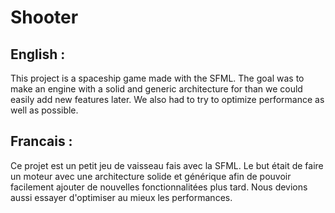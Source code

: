 # Shooter

## English :
This project is a spaceship game made with the SFML.
The goal was to make an engine with a solid and generic architecture for than we could easily add new features later.
We also had to try to optimize performance as well as possible.

## Francais :

Ce projet est un petit jeu de vaisseau fais avec la SFML.
Le but était de faire un moteur avec une architecture solide et générique afin de pouvoir facilement ajouter de nouvelles fonctionnalitées plus tard.
Nous devions aussi essayer d'optimiser au mieux les performances.
